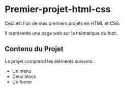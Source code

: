 ﻿# Premier-projet-html-css

 Ceci est l'un de mes premiers projets en HTML et CSS.

Il représente une page web sur la thématique du foot.

## Contenu du Projet

Le projet comprend les éléments suivants :
- Un menu
- Deux blocs
- Un footer
